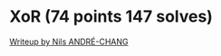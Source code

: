 # XoR (74 points 147 solves)

[Writeup by Nils ANDRÉ-CHANG](https://www.nilsand.re/ctf/writeup/2020/05/31/castorsCTF20.html#xor-74-points-147-solves)

